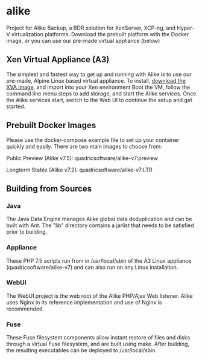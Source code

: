 # alike
Project for Alike Backup, a BDR solution for XenServer, XCP-ng, and Hyper-V virtualization platforms. 
Download the prebuilt platform with the Docker image, or you can use our pre-made virtual appliance (below)

## Xen Virtual Appliance (A3)
The simplest and fastest way to get up and running with Alike is to use our pre-made, Alpine Linux based virtual appliance.
To install, [download the XVA image](https://github.com/quadricsoftware/alike/raw/main/binaries/A3_v1.0.5.xva.7z), and import into your Xen environment
Boot the VM, follow the command line menu steps to add storage, and start the Alike services.
Once the Alike services start, switch to the Web UI to continue the setup and get started.

## Prebuilt Docker Images
Please use the docker-compose example file to set up your container quickly and easily. There are two main images to choose from:

Public Preview (Alike v7.5): 
quadricsoftware/alike-v7:preview 

Longterm Stable (Alike v7.2): 
quadricsoftware/alike-v7:LTR


## Building from Sources

### Java

The Java Data Engine manages Alike global data deduplication and can be built with Ant. The "lib" directory contains a jarlist that needs to be satisfied prior to building.

### Appliance

These PHP 7.5 scripts run from in /usr/local/sbin of the A3 Linux appliance (quadricsoftware/alike-v7) and can also run on any Linux installation. 

### WebUI

The WebUI project is the web root of the Alike PHP/Ajax Web listener. Alike uses Nginx in its reference implementation and use of Nginx is recommended.

### Fuse

These Fuse filesystem components allow instant restore of files and disks through a virtual Fuse filesystem, and are built using make. After building, the resulting executables can be deployed to /usr/local/sbin.

